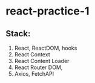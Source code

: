 # react-practice-1
## Stack:
1. React, ReactDOM, hooks
2. React Context
3. React Content Loader
4. React Router DOM,
5. Axios, FetchAPI
